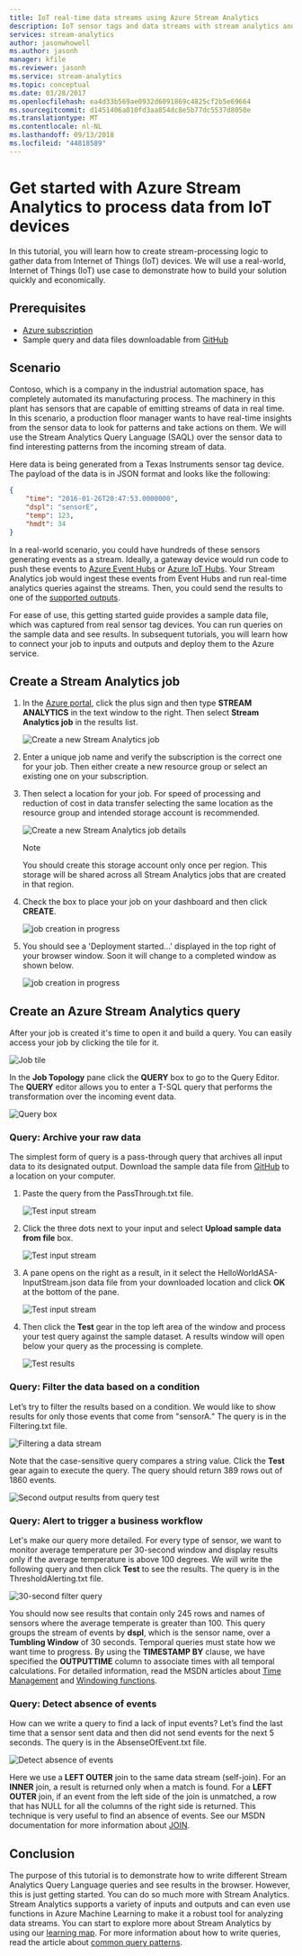 ```yaml
---
title: IoT real-time data streams using Azure Stream Analytics
description: IoT sensor tags and data streams with stream analytics and real-time data processing
services: stream-analytics
author: jasonwhowell
ms.author: jasonh
manager: kfile
ms.reviewer: jasonh
ms.service: stream-analytics
ms.topic: conceptual
ms.date: 03/28/2017
ms.openlocfilehash: ea4d33b569ae0932d6091869c4825cf2b5e69664
ms.sourcegitcommit: d1451406a010fd3aa854dc8e5b77dc5537d8050e
ms.translationtype: MT
ms.contentlocale: nl-NL
ms.lasthandoff: 09/13/2018
ms.locfileid: "44818589"
---
```

# <a name="get-started-with-azure-stream-analytics-to-process-data-from-iot-devices"></a>Get started with Azure Stream Analytics to process data from IoT devices
In this tutorial, you will learn how to create stream-processing logic to gather data from Internet of Things (IoT) devices. We will use a real-world, Internet of Things (IoT) use case to demonstrate how to build your solution quickly and economically.

## <a name="prerequisites"></a>Prerequisites
* [Azure subscription](https://azure.microsoft.com/pricing/free-trial/)
* Sample query and data files downloadable from [GitHub](https://aka.ms/azure-stream-analytics-get-started-iot)

## <a name="scenario"></a>Scenario
Contoso, which is a company in the industrial automation space, has completely automated its manufacturing process. The machinery in this plant has sensors that are capable of emitting streams of data in real time. In this scenario, a production floor manager wants to have real-time insights from the sensor data to look for patterns and take actions on them. We will use the Stream Analytics Query Language (SAQL) over the sensor data to find interesting patterns from the incoming stream of data.

Here data is being generated from a Texas Instruments sensor tag device. The payload of the data is in JSON format and looks like the following:

```json
{
    "time": "2016-01-26T20:47:53.0000000",  
    "dspl": "sensorE",  
    "temp": 123,  
    "hmdt": 34  
}  
```

In a real-world scenario, you could have hundreds of these sensors generating events as a stream. Ideally, a gateway device would run code to push these events to [Azure Event Hubs](https://azure.microsoft.com/services/event-hubs/) or [Azure IoT Hubs](https://azure.microsoft.com/services/iot-hub/). Your Stream Analytics job would ingest these events from Event Hubs and run real-time analytics queries against the streams. Then, you could send the results to one of the [supported outputs](stream-analytics-define-outputs.md).

For ease of use, this getting started guide provides a sample data file, which was captured from real sensor tag devices. You can run queries on the sample data and see results. In subsequent tutorials, you will learn how to connect your job to inputs and outputs and deploy them to the Azure service.

## <a name="create-a-stream-analytics-job"></a>Create a Stream Analytics job
1. In the [Azure portal](https://portal.azure.com), click the plus sign and then type **STREAM ANALYTICS** in the text window to the right. Then select **Stream Analytics job** in the results list.
   
    ![Create a new Stream Analytics job](./media/stream-analytics-get-started-with-iot-devices/stream-analytics-get-started-with-iot-devices-02.png)
2. Enter a unique job name and verify the subscription is the correct one for your job. Then either create a new resource group or select an existing one on your subscription.
3. Then select a location for your job. For speed of processing and reduction of cost in data transfer selecting the same location as the resource group and intended storage account is recommended.
   
    ![Create a new Stream Analytics job details](./media/stream-analytics-get-started-with-iot-devices/stream-analytics-get-started-with-iot-devices-03.png)
   
   > [!NOTE]
   > You should create this storage account only once per region. This storage will be shared across all Stream Analytics jobs that are created in that region.
   > 
   > 
4. Check the box to place your job on your dashboard and then click **CREATE**.
   
    ![job creation in progress](./media/stream-analytics-get-started-with-iot-devices/stream-analytics-get-started-with-iot-devices-03a.png)
5. You should see a 'Deployment started...' displayed in the top right of your browser window. Soon it will change to a completed window as shown below.
   
    ![job creation in progress](./media/stream-analytics-get-started-with-iot-devices/stream-analytics-get-started-with-iot-devices-03b.png)

## <a name="create-an-azure-stream-analytics-query"></a>Create an Azure Stream Analytics query
After your job is created it's time to open it and build a query. You can easily access your job by clicking the tile for it.

![Job tile](./media/stream-analytics-get-started-with-iot-devices/stream-analytics-get-started-with-iot-devices-04.png)

In the **Job Topology** pane click the **QUERY** box to go to the Query Editor. The **QUERY** editor allows you to enter a T-SQL query that performs the transformation over the incoming event data.

![Query box](./media/stream-analytics-get-started-with-iot-devices/stream-analytics-get-started-with-iot-devices-05.png)

### <a name="query-archive-your-raw-data"></a>Query: Archive your raw data
The simplest form of query is a pass-through query that archives all input data to its designated output. Download the sample data file from [GitHub](https://aka.ms/azure-stream-analytics-get-started-iot) to a location on your computer. 

1. Paste the query from the PassThrough.txt file. 
   
    ![Test input stream](./media/stream-analytics-get-started-with-iot-devices/stream-analytics-get-started-with-iot-devices-06.png)
2. Click the three dots next to your input and select **Upload sample data from file** box.
   
    ![Test input stream](./media/stream-analytics-get-started-with-iot-devices/stream-analytics-get-started-with-iot-devices-06a.png)
3. A pane opens on the right as a result, in it select the HelloWorldASA-InputStream.json data file from your downloaded location and click **OK** at the bottom of the pane.
   
    ![Test input stream](./media/stream-analytics-get-started-with-iot-devices/stream-analytics-get-started-with-iot-devices-06b.png)
4. Then click the **Test** gear in the top left area of the window and process your test query against the sample dataset. A results window will open below your query as the processing is complete.
   
    ![Test results](./media/stream-analytics-get-started-with-iot-devices/stream-analytics-get-started-with-iot-devices-07.png)

### <a name="query-filter-the-data-based-on-a-condition"></a>Query: Filter the data based on a condition
Let’s try to filter the results based on a condition. We would like to show results for only those events that come from "sensorA." The query is in the Filtering.txt file.

![Filtering a data stream](./media/stream-analytics-get-started-with-iot-devices/stream-analytics-get-started-with-iot-devices-08.png)

Note that the case-sensitive query compares a string value. Click the **Test** gear again to execute the query. The query should return 389 rows out of 1860 events.

![Second output results from query test](./media/stream-analytics-get-started-with-iot-devices/stream-analytics-get-started-with-iot-devices-09.png)

### <a name="query-alert-to-trigger-a-business-workflow"></a>Query: Alert to trigger a business workflow
Let's make our query more detailed. For every type of sensor, we want to monitor average temperature per 30-second window and display results only if the average temperature is above 100 degrees. We will write the following query and then click **Test** to see the results. The query is in the ThresholdAlerting.txt file.

![30-second filter query](./media/stream-analytics-get-started-with-iot-devices/stream-analytics-get-started-with-iot-devices-10.png)

You should now see results that contain only 245 rows and names of sensors where the average temperate is greater than 100. This query groups the stream of events by **dspl**, which is the sensor name, over a **Tumbling Window** of 30 seconds. Temporal queries must state how we want time to progress. By using the **TIMESTAMP BY** clause, we have specified the **OUTPUTTIME** column to associate times with all temporal calculations. For detailed information, read the MSDN articles about [Time Management](https://msdn.microsoft.com/library/azure/mt582045.aspx) and [Windowing functions](https://msdn.microsoft.com/library/azure/dn835019.aspx).

### <a name="query-detect-absence-of-events"></a>Query: Detect absence of events
How can we write a query to find a lack of input events? Let’s find the last time that a sensor sent data and then did not send events for the next 5 seconds. The query is in the AbsenseOfEvent.txt file.

![Detect absence of events](./media/stream-analytics-get-started-with-iot-devices/stream-analytics-get-started-with-iot-devices-11.png)

Here we use a **LEFT OUTER** join to the same data stream (self-join). For an **INNER** join, a result is returned only when a match is found.  For a **LEFT OUTER** join, if an event from the left side of the join is unmatched, a row that has NULL for all the columns of the right side is returned. This technique is very useful to find an absence of events. See our MSDN documentation for more information about [JOIN](https://msdn.microsoft.com/library/azure/dn835026.aspx).

## <a name="conclusion"></a>Conclusion
The purpose of this tutorial is to demonstrate how to write different Stream Analytics Query Language queries and see results in the browser. However, this is just getting started. You can do so much more with Stream Analytics. Stream Analytics supports a variety of inputs and outputs and can even use functions in Azure Machine Learning to make it a robust tool for analyzing data streams. You can start to explore more about Stream Analytics by using our [learning map](https://azure.microsoft.com/documentation/learning-paths/stream-analytics/). For more information about how to write queries, read the article about [common query patterns](stream-analytics-stream-analytics-query-patterns.md).

